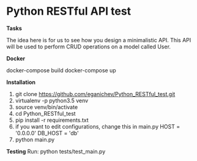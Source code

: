 Python RESTful API test
======================================

**Tasks**

The idea here is for us to see how you design a minimalistic API. This API will be 
used to perform CRUD operations on a model called User.

**Docker**

docker-compose build
docker-compose up


**Installation**
1. git clone https://github.com/eganichev/Python_RESTful_test.git
2. virtualenv -p python3.5 venv
3. source venv/bin/activate
4. cd Python_RESTful_test
5. pip install -r requirements.txt
6. if you want to edit configurations, change this in main.py 
    HOST = '0.0.0.0'
    DB_HOST = 'db'
7. python main.py

**Testing**
Run: python tests/test_main.py
